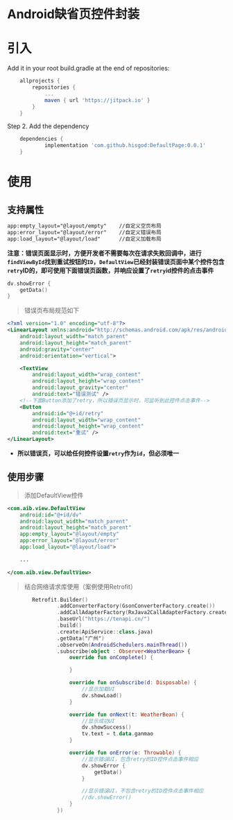 # Android缺省页控件封装

# 引入
Add it in your root build.gradle at the end of repositories:
```groovy
	allprojects {
		repositories {
			...
			maven { url 'https://jitpack.io' }
		}
	}
```
Step 2. Add the dependency
```groovy
	dependencies {
	        implementation 'com.github.hisgod:DefaultPage:0.0.1'
	}
```

# 使用

## 支持属性

```xml
app:empty_layout="@layout/empty"    //自定义空页布局
app:error_layout="@layout/error"    //自定义错误布局
app:load_layout="@layout/load"      //自定义加载布局
```

**注意：错误页面显示时，方便开发者不需要每次在请求失败回调中，进行`findViewById`找到重试按钮的`ID`，`DefaultView`已经封装错误页面中某个控件包含`retry`ID的，即可使用下面错误页函数，并响应设置了`retry`id控件的点击事件**

```kotlin
dv.showError {
	getData()
}
```

> 错误页布局规范如下

```xml
<?xml version="1.0" encoding="utf-8"?>
<LinearLayout xmlns:android="http://schemas.android.com/apk/res/android"
    android:layout_width="match_parent"
    android:layout_height="match_parent"
    android:gravity="center"
    android:orientation="vertical">

    <TextView
        android:layout_width="wrap_content"
        android:layout_height="wrap_content"
        android:layout_gravity="center"
        android:text="错误测试" />
    <!--下面Button添加了retry，所以错误页显示时，可监听到此控件点击事件-->
    <Button
        android:id="@+id/retry"
        android:layout_width="wrap_content"
        android:layout_height="wrap_content"
        android:text="重试" />
</LinearLayout>
```

* **所以错误页，可以给任何控件设置`retry`作为`id`，但必须唯一**

## 使用步骤

> 添加DefaultView控件

```xml
<com.aib.view.DefaultView 
    android:id="@+id/dv"
    android:layout_width="match_parent"
    android:layout_height="match_parent"
    app:empty_layout="@layout/empty"
    app:error_layout="@layout/error"
    app:load_layout="@layout/load">

    ... 
    
</com.aib.view.DefaultView>
```

> 结合网络请求库使用（案例使用Retrofit）

```kotlin
        Retrofit.Builder()
                .addConverterFactory(GsonConverterFactory.create())
                .addCallAdapterFactory(RxJava2CallAdapterFactory.createWithScheduler(Schedulers.newThread()))
                .baseUrl("https://tenapi.cn/")
                .build()
                .create(ApiService::class.java)
                .getData("广州")
                .observeOn(AndroidSchedulers.mainThread())
                .subscribe(object : Observer<WeatherBean> {
                    override fun onComplete() {

                    }

                    override fun onSubscribe(d: Disposable) {
                        //显示加载UI
                        dv.showLoad()
                    }

                    override fun onNext(t: WeatherBean) {
                        //显示成功UI
                        dv.showSuccess()
                        tv.text = t.data.ganmao
                    }

                    override fun onError(e: Throwable) {
                        //显示错误UI，包含retry的ID控件点击事件相应
                        dv.showError {
                            getData()
                        }

                        //显示错误UI，不包含retry的ID控件点击事件相应
                        //dv.showError()
                    }
                })
```
